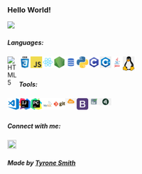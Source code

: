 ### Hello World!

<img src = "https://media.giphy.com/media/S5EOnENYbDCyrvvsjv/giphy.gif">

##### Languages: 
<img align="left" alt="HTML5" width="26px" src="https://github.com/tdstyrone/tdstyrone/blob/master/READMEImages/html.png" />
<img align="left" alt="CSS3" width="26px" src="READMEImages/css.png" />
<img align="left" alt="JavaScript" width="26px" src="READMEImages/javascript.png" />
<img align="left" alt="React" width="26px" src="READMEImages/react.png" />
<img align="left" alt="Node.js" width="26px" src="READMEImages/nodejs.png" />
<img align="left" alt="SQL" width="26px" src="READMEImages/sql.png" />
<img align="left" alt="Python" width="26px" src="READMEImages/python.png" />
<img align="left" alt="C" width="26px" src="READMEImages/C.png" />
<img align="left" alt="C++" width="26px" src="READMEImages/c++.png" />
<img align="left" alt="Java" width="26px" src="READMEImages/Java.png" />
<img align="left" alt="Linux" width="26px" src="READMEImages/linux.png" />

<br />
<br />

##### Tools: 
<img align="left" alt="Visual Studio Code" width="26px" src="READMEImages/visual-studio-code.png" />
<img align="left" alt="IntelliJ" width="26px" src="READMEImages/IntelliJ.png" />
<img align="left" alt="Pycharm" width="26px" src="READMEImages/pycharm.png" />
<img align="left" alt="MySQL" width="26px" src="READMEImages/mysql.png" />
<img align="left" alt="Git" width="26px" src="READMEImages/git.png" />
<img align="left" alt="AWS" width="26px" src="READMEImages/AWS.jpg" />
<img align="left" alt="Bootstrap" width="26px" src="READMEImages/Bootstrap.png" />
<img align="left" alt="Selenium" width="26px" src="READMEImages/Selenium.jpg" />
<img align="left" alt="Django" width="26px" src="READMEImages/django.png" />

<br />
<br />


##### Connect with me: 
<a href="https://www.linkedin.com/in/tdstyrone/"><img src="https://img.icons8.com/android/24/000000/linkedin.png" height="20px" width="20px"/></a>





##### Made by [Tyrone Smith](https://github.com/tdstyrone)
